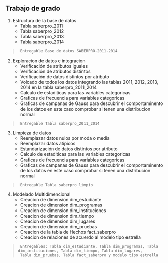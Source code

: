 ## Trabajo de grado
1.    Estructura de la base de datos
      <ul>
           <li>Tabla saberpro_2011</li>
           <li>Tabla saberpro_2012</li>
           <li>Tabla saberpro_2013</li>
           <li>Tabla saberpro_2014</li>           
      </ul>
>      Entregable Base de datos SABERPRO-2011-2014
      
2.   Exploracion de datos e integracion
     <ul>
           <li>Verificación de atributos iguales</li>
           <li>Verificación de atributos distintos</li>
           <li>Verificación de datos distintos por atributo</li>
           <li>Volcado de todos los datos integrando las tablas 2011, 2012, 2013, 2014 en la tabla saberpro_2011_2014</li>
           <li>Calculo de estaditicas para las variables categoricas</li>           
           <li>Graficas de frecuencia para variables categoricas </li>
           <li>Graficas de campanas de Gauss para descubrir el comportaminento de los datos en este caso comprobar si tenen una distribucion normal </li>          
      </ul>      
>      Entregable Tabla saberpro_2011_2014    

  3.   Limpieza de datos
        <ul>
           <li>Reemplazar datos nulos por moda o media</li>
           <li>Reemplazar datos atipicos</li>
           <li>Estandarización de datos distintos por atributo</li>
           <li>Calculo de estaditicas para las variables categoricas</li>           
           <li>Graficas de frecuencia para variables categoricas </li>
           <li>Graficas de campanas de Gauss para descubrir el comportaminento de los datos en este caso comprobar si tenen una distribucion normal </li>          
       </ul>       
>      Entregable Tabla saberpro_limpio
   
   4.   Modelado Multidimencional
        <ul>
           <li>Creacion de dimension dim_estudiante</li>
           <li>Creacion de dimension dim_programas</li>
           <li>Creacion de dimension dim_instituciones</li>
           <li>Creacion de dimension dim_tiempo</li>           
           <li>Creacion de dimension dim_lugares</li>
           <li>Creacion de dimension dim_pruebas</li>  
           <li>Creacion de la tabla de Hechos fact_saberpro</li>
           <li>Creacion de relaciones de acuerdo al modelo tipo estrella</li>
        </ul>       
>      Entregables: Tabla dim_estudiante, Tabla dim_programas, Tabla dim_instituciones, Tabla dim_tiempo, Tabla dim_lugares,
>      Tabla dim_pruebas, Tabla fact_saberpro y modelo tipo estrella
   




